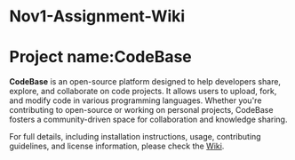 # Nov1-Assignment-Wiki

# Project name:CodeBase

**CodeBase** is an open-source platform designed to help developers share, explore, and collaborate on code projects. It allows users to upload, fork, and modify code in various programming languages. Whether you're contributing to open-source or working on personal projects, CodeBase fosters a community-driven space for collaboration and knowledge sharing.

For full details, including installation instructions, usage, contributing guidelines, and license information, please check the [Wiki](https://github.com/Jannatt22/Nov1-Assignment-Wiki/wiki).

